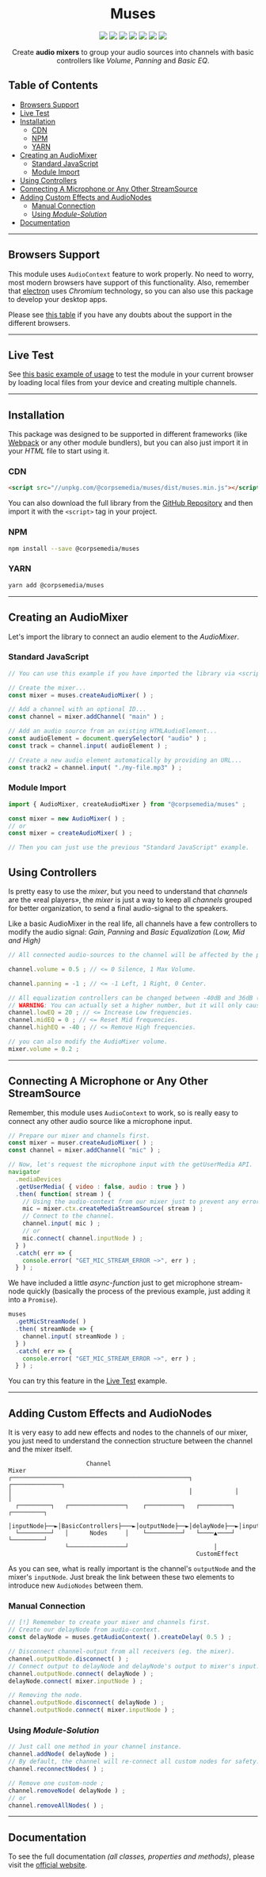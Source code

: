 <h1 align="center">Muses</h1>

<p align="center">
<img src="https://img.shields.io/badge/ES6-Supported-F7DF1E"/>
<img src="https://img.shields.io/badge/CommonJS-Supported-F7DF1E"/>
<!--img src="https://img.shields.io/node/v/@corpsemedia/muses"/-->
<img src="https://img.shields.io/badge/Typescript->=4.5.4-blue?logo=typescript"/>
<img src="https://packagephobia.com/badge?p=@corpsemedia/muses"/>
<img src="https://badge.fury.io/js/@corpsemedia%2Fmuses.svg"/>
<img src="https://img.shields.io/npm/dm/@corpsemedia/muses"/>
<img src="https://img.shields.io/librariesio/release/npm/@corpsemedia/muses"/>
<!--img src="https://img.shields.io/librariesio/dependent-repos/npm/@corpsemedia/muses"/-->
<!--img src="https://img.shields.io/github/last-commit/corpsemedia/muses"/-->
</p>

<p align="center">
Create <b>audio mixers</b> to group your audio sources into channels with basic controllers like <i>Volume</i>, <i>Panning</i> and <i>Basic EQ</i>.
</p>

## Table of Contents

- [Browsers Support](#browsers-support)
- [Live Test](#live-test)
- [Installation](#installation)
  * [CDN](#cdn)
  * [NPM](#npm)
  * [YARN](#yarn)
- [Creating an AudioMixer](#creating-an-audiomixer)
  * [Standard JavaScript](#standard-javascript)
  * [Module Import](#module-import)
- [Using Controllers](#using-controllers)
- [Connecting A Microphone or Any Other StreamSource](#connecting-a-microphone-or-any-other-streamsource)
- [Adding Custom Effects and AudioNodes](#adding-custom-effects-and-audionodes)
  * [Manual Connection](#manual-connection)
  * [Using *Module-Solution*](#using-module-solution)
- [Documentation](#documentation)

***

## Browsers Support

This module uses `AudioContext` feature to work properly. No need to worry, most modern browsers have support of this functionality. Also, remember that [electron](https://www.electronjs.org/) uses *Chromium* technology, so you can also use this package to develop your desktop apps.

Please see [this table](https://caniuse.com/?search=AudioContext) if you have any doubts about the support in the different browsers.

***

## Live Test

See [this basic example of usage](https://rawcdn.githack.com/corpsemedia/muses/main/test.html) to test the module in your current browser by loading local files from your device and creating multiple channels.

***

## Installation

This package was designed to be supported in different frameworks (like [Webpack](https://webpack.js.org/) or any other module bundlers), but you can also just import it in your *HTML* file to start using it. 

### CDN

```html
<script src="//unpkg.com/@corpsemedia/muses/dist/muses.min.js"></script>
```

You can also download the full library from the [GitHub Repository](https://github.com/corpsemedia/muses/tree/main/dist) and then import it with the `<script>` tag in your project.

### NPM

```sh
npm install --save @corpsemedia/muses
```

### YARN

```sh
yarn add @corpsemedia/muses
```

***

## Creating an AudioMixer

Let's import the library to connect an audio element to the *AudioMixer*.

### Standard JavaScript

```javascript
// You can use this example if you have imported the library via <script> tag.

// Create the mixer...
const mixer = muses.createAudioMixer( ) ;

// Add a channel with an optional ID...
const channel = mixer.addChannel( "main" ) ;

// Add an audio source from an existing HTMLAudioElement...
const audioElement = document.querySelector( "audio" ) ;
const track = channel.input( audioElement ) ;

// Create a new audio element automatically by providing an URL...
const track2 = channel.input( "./my-file.mp3" ) ;
```

### Module Import

```javascript
import { AudioMixer, createAudioMixer } from "@corpsemedia/muses" ;

const mixer = new AudioMixer( ) ;
// or
const mixer = createAudioMixer( ) ;

// Then you can just use the previous "Standard JavaScript" example.
```

## Using Controllers

Is pretty easy to use the *mixer*, but you need to understand that *channels* are the «real players», the *mixer* is just a way to keep all *channels* grouped for better organization, to send a final audio-signal to the speakers.

Like a basic AudioMixer in the real life, all channels have a few controllers to modify the audio signal: *Gain*, *Panning* and *Basic Equalization (Low, Mid and High)*

```javascript
// All connected audio-sources to the channel will be affected by the parameters in each controller.

channel.volume = 0.5 ; // <= 0 Silence, 1 Max Volume.

channel.panning = -1 ; // <= -1 Left, 1 Right, 0 Center.

// All equalization controllers can be changed between -40dB and 36dB (don't include "dB" string).
// WARNING: You can actually set a higher number, but it will only cause an annoying and distorted sound.
channel.lowEQ = 20 ; // <= Increase Low frequencies.
channel.midEQ = 0 ; // <= Reset Mid frequencies.
channel.highEQ = -40 ; // <= Remove High frequencies.
```

```javascript
// you can also modify the AudioMixer volume.
mixer.volume = 0.2 ;
```

***

## Connecting A Microphone or Any Other StreamSource

Remember, this module uses `AudioContext` to work, so is really easy to connect any other audio source like a microphone input.

```javascript
// Prepare our mixer and channels first.
const mixer = muser.createAudioMixer( ) ;
const channel = mixer.addChannel( "mic" ) ;

// Now, let's request the microphone input with the getUserMedia API.
navigator
  .mediaDevices
  .getUserMedia( { video : false, audio : true } )
  .then( function( stream ) {
    // Using the audio-context from our mixer just to prevent any error.
    mic = mixer.ctx.createMediaStreamSource( stream ) ;
    // Connect to the channel.
    channel.input( mic ) ;
    // or
    mic.connect( channel.inputNode ) ;
  } )
  .catch( err => {
    console.error( "GET_MIC_STREAM_ERROR ~>", err ) ;
  } ) ;
```

We have included a little *async-function* just to get microphone stream-node quickly (basically the process of the previous example, just adding it into a `Promise`).

```javascript
muses
  .getMicStreamNode( )
  .then( streamNode => {
    channel.input( streamNode ) ;
  } )
  .catch( err => {
    console.error( "GET_MIC_STREAM_ERROR ~>", err ) ;
  } ) ;
```

You can try this feature in the [Live Test](#live-test) example.

***

## Adding Custom Effects and AudioNodes

It is very easy to add new effects and nodes to the channels of our mixer, you just need to understand the connection structure between the channel and the mixer itself.

```
                      Channel                                         Mixer
┌──────────────────────────────────────────────────┐            ┌──────────────┐
│                                                  │            │              │
  ┌─────────┐   ┌────────────────┐    ┌──────────┐   ┌─────────┐   ┌─────────┐
  │inputNode├──►│BasicControllers├───►│outputNode├──►│delayNode├──►│inputNode│
  └─────────┘   │      Nodes     │    └──────────┘   └────▲────┘   └─────────┘
                └────────────────┘                        │
                                                     CustomEffect
```

As you can see, what is really important is the channel's `outputNode` and the mixer's `inputNode`. Just break the link between these two elements to introduce new `AudioNodes` between them.

### Manual Connection

```javascript
// [!] Rememeber to create your mixer and channels first.
// Create our delayNode from audio-context.
const delayNode = muses.getAudioContext( ).createDelay( 0.5 ) ;

// Disconnect channel-output from all receivers (eg. the mixer).
channel.outputNode.disconnect( ) ;
// Connect output to delayNode and delayNode's output to mixer's input.
channel.outputNode.connect( delayNode ) ;
delayNode.connect( mixer.inputNode ) ;

// Removing the node.
channel.outputNode.disconnect( delayNode ) ;
channel.outputNode.connect( mixer.inputNode ) ;
```

### Using *Module-Solution*

```javascript
// Just call one method in your channel instance.
channel.addNode( delayNode ) ;
// By default, the channel will re-connect all custom nodes for safety. But you can reset the nodes-connection with...
channel.reconnectNodes( ) ;

// Remove one custom-node ;
channel.removeNode( delayNode ) ;
// or
channel.removeAllNodes( ) ;
```

***

## Documentation

To see the full documentation *(all classes, properties and methods)*, please visit the [official website](https://corpsemedia.github.io/muses).